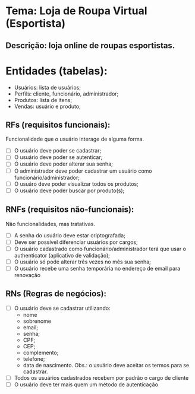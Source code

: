 
# Tema: Loja de Roupa Virtual (Esportista)

## Descrição: loja online de roupas esportistas.

# Entidades (tabelas):
- Usuários: lista de usuários;
- Perfils: cliente, funcionário, administrador;
- Produtos: lista de itens;
- Vendas: usuário e produto;

## RFs (requisitos funcionais):
Funcionalidade que o usuário interage de alguma forma.

- [ ] O usuário deve poder se cadastrar;
- [ ] O usuário deve poder se autenticar;
- [ ] O usuário deve poder alterar sua senha;
- [ ] O administrador deve poder cadastrar um usuário como funcionário/administrador;
- [ ] O usuáro deve poder visualizar todos os produtos;
- [ ] O usuário deve poder buscar por produto(s);

## RNFs (requisitos não-funcionais):
Não funcionalidades, mas tratativas.

- [ ] A senha do usuário deve estar criptografada;
- [ ] Deve ser possível diferenciar usuários por cargos;
- [ ] O usuário cadastrado como funcionário/administrador terá que usar o
authenticator (aplicativo de validação);
- [ ] O usuário só pode alterar três vezes no mês sua senha;
- [ ] O usuário recebe uma senha temporária no endereço de email para renovação

## RNs (Regras de negócios):
- [ ] O usuário deve se cadastrar utilizando:
  - nome
  - sobrenome
  - email;
  - senha; 
  - CPF;
  - CEP; 
  - complemento;
  - telefone;
  - data de nascimento.
  Obs.: o usuário deve aceitar os termos para se cadastrar.
- [ ] Todos os usuários cadastrados recebem por padrão o cargo de cliente
- [ ] O usuário deve ter mais quem um método de autenticação
